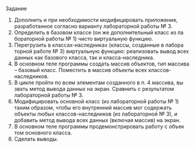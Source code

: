 Задание 
1. Дополнить и при необходимости модифицировать приложение, 
разработанное согласно варианту лабораторной работы № 3.  
2. Определить в базовом классе (он же дополнительный класс из ла
бораторной работы № 1) чисто виртуальную функцию. 
3. Перегрузить в классах-наследниках (классы, созданные в лабора
торной работе № 3) виртуальную функцию: реализовать вывод всех данных 
как базового класса, так и класса-наследника. 
4. В основном теле программы создать массив объектов, тип массива – 
базовый класс. Поместить в массив объекты всех классов-наследников.  
5. В цикле пройти по всем элементам созданного в п. 4 массива, вы
звать метод вывода данных на экран. Сравнить с результатом лабораторной 
работы № 3. 
6. Модифицировать основной класс (из лабораторной работы № 1) 
таким образом, чтобы его внутренний массив мог содержать объекты любых 
классов-наследников (из лабораторной № 3), и добавить метод вывода всех 
данных (включая массив) на экран. 
7. В основном теле программы продемонстрировать работу с объек
том основного класса. 
8. Сделать выводы.
